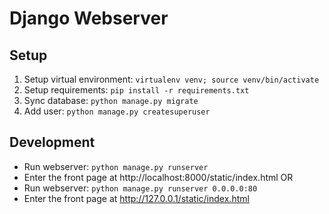 # Django Webserver

## Setup

1. Setup virtual environment: `virtualenv venv; source venv/bin/activate`
2. Setup requirements: `pip install -r requirements.txt`
3. Sync database: `python manage.py migrate`
4. Add user: `python manage.py createsuperuser`



## Development

- Run webserver: `python manage.py runserver`
- Enter the front page at http://localhost:8000/static/index.html
 OR
- Run webserver: `python manage.py runserver 0.0.0.0:80`
- Enter the front page at http://127.0.0.1/static/index.html
